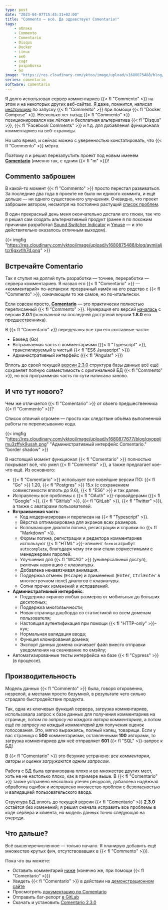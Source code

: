 ```yaml
---
type: post
date: "2023-04-07T15:45:31+02:00"
title: "Commento — всё. Да здравствует Comentario!"
tags:
    - облако
    - Commento
    - Comentario
    - Disqus
    - Docker
    - Linux
    - веб
    - софт
    - разработка
    - Go
image: "https://res.cloudinary.com/yktoo/image/upload/v1680875488/blog/aymiialjtcr6gxvtlh7d.png"
series: comentario
software: comentario
---
```


Я долго использовал сервер комментариев {{< fl "Commento" >}} на этом и на некоторых других веб-сайтах. Я даже, помнится, написал [инструкцию](0350) по запуску {{< fl "Commento" >}} при помощи {{< fl "Docker Compose" >}}. Несколько лет назад {{< fl "Commento" >}} позиционировался как лёгкая и бесплатная альтернатива {{< fl "Disqus" >}}, {{< fl "Facebook Comments" >}} и т.д. для добавления функционала комментариев на веб-страницы.

Но шло время, и сейчас можно с уверенностью констатировать, что {{< fl "Commento" >}} мёртв.

Поэтому я и решил перезапустить проект под новым именем **[Comentario](https://comentario.app/)** (именно так, с одним {{< fl "m" >}})!

<!--more-->

## Commento заброшен

В какой-то момент {{< fl "Commento" >}} просто перестал развиваться. За последние два года в проекте не было ни единого коммита, и ещё дольше — ни одного существенного улучшения. Очевидно, что проект заброшен автором, несмотря на постоянно растущий [список проблем](https://gitlab.com/commento/commento/-/issues).

В один прекрасный день меня окончательно достали его глюки, так что я решил сам создать альтернативный продукт (ранее я по похожим причинам разработал [Sound Switcher Indicator](/software/sound-switcher-indicator) и [Ymuse](/software/ymuse) — и это действительно оказалось отличным выходом).

{{< imgfig "https://res.cloudinary.com/yktoo/image/upload/v1680875488/blog/aymiialjtcr6gxvtlh7d.png" >}}

## Встречайте Comentario

Так я ступил на долгий путь разработки — точнее, переработки — сервера комментариев. Я назвал его {{< fl "Comentario" >}} — «комментарий» по-испански: прозрачный намёк на его родство с {{< fl "Commento" >}}, означающим то же самое, но по-итальянски.

Если совсем просто, **[Comentario](https://comentario.app/)** — это практически полностью переписанный {{< fl "Commento" >}}. Нумерация его версий [началась](https://gitlab.com/comentario/comentario/-/releases) с версии **2.0.1** (основанной на последней доступной версии **1.8.0** его предшественника).

В {{< fl "Comentario" >}} переделаны все три его составные части:

* Бэкенд (Go)
* Встраиваемая часть с комментариями ({{< fl "Typescript" >}}, транспилируемый в чистый {{< fl "ES6 Javascript" >}})
* Административный интерфейс ({{< fl "Angular" >}})

Вплоть до своей текущей [версии 2.3.0](https://gitlab.com/comentario/comentario/-/releases/v2.3.0) структура базы данных всё ещё сохраняет полную совместимость с оригинальной БД {{< fl "Commento" >}}, но вся программная часть по сути написана заново.

## И что тут нового?

Чем же отличается {{< fl "Comentario" >}} от своего предшественника {{< fl "Commento" >}}?

Список отличий огромен — просто как следствие объёма выполненной работы по переписыванию кода.

{{< imgfig "https://res.cloudinary.com/yktoo/image/upload/v1680877677/blog/qyoppijmu3zffyk9usah.png" "Административный интерфейс Comentario." "border shadow" >}}

В настоящий момент функционал {{< fl "Comentario" >}} полностью покрывает всё, что умел {{< fl "Commento" >}}, а также предлагает кое-что ещё. Из основного:

* {{< fl "Comentario" >}} использует все новейшие версии ПО: {{< fl "Go" >}} 1.20, {{< fl "Postgres" >}} 15.x (с сохранением совместимости вплоть до 9.6), {{< fl "ES6" >}} и так далее.
* Исправлены все проблемы с {{< fl "OAuth" >}}-провайдерами ({{< fl "Google" >}}, {{< fl "GitHub" >}}, {{< fl "GitLab" >}}, {{< fl "Twitter" >}}), а также с аватарами пользователей.
* **Встраиваемая часть**:
    * Код модернизирован и переписан на {{< fl "Typescript" >}}.
    * Вёрстка оптимизирована для экранов всех размеров.
    * Всплывающие диалоги логина, регистрации и справки по {{< fl "Markdown" >}}.
    * Формы логина, регистрации и редактора комментариев используют {{< fl "HTML" >}}-элемент `form` и атрибут `autocomplete`, благодаря чему эти они стали совместимыми с менеджерами паролей.
    * Улучшения для {{< fl "WCAG" >}} (универсальный доступ), включая навигацию с клавиатуры.
    * Добавлена ненавязчивая анимация.
    * Поддержка отмены (<kbd>Escape</kbd>) и применения (<kbd>Enter</kbd>, <kbd>Ctrl</kbd><kbd>Enter</kbd> в многострочном поле) диалогов с клавиатуры.
    * Сотни прочих изменений и исправлений.
* **Административный интерфейс**:
    * Поддержка экранов любых размеров от мобильных до больших десктопных;
    * Поддержка многоязычности;
    * Новая страница дашборда со статистикой по всем доменам пользователя;
    * Настоящая аутентификация при помощи {{< fl "HTTP-only" >}}-кук;
    * Нормальная валидация ввода;
    * Функция клонирования домена;
    * Экспорт данных домена скачивает файл вместо отправки уведомления на скачивание по емэйлу;
* Автоматизированные тесты интерфейса на базе {{< fl "Cypress" >}} (в процессе).

## Производительность

Модель данных {{< fl "Commento" >}} была, говоря откровенно, незрелой, а местами просто безумной, в результате чего сильно страдало быстродействие продукта.

Так, одна из ключевых функций сервера, загрузка комментариев, использовала запрос к базе данных для получения комментариев на странице, потом *по запросу на каждого автора комментариев*, а потом ещё *по запросу на каждый комментарий* для получения оценок голосования. Это, мягко выражаясь, полный капец, товарищи. Если у вас страница с **500** комментариями, оставленными **100** авторами, то загрузка комментариев для неё отправляет **601** {{< fl "SQL" >}}-запрос к БД!

В {{< fl "Comentario" >}} это безумие устранено: *все комментарии, авторы и оценки загружаются одним запросом*.

Работа с БД была организована плохо и во множестве других мест, хоть не не настолько плохо, как в примере выше. В {{< fl "Comentario" >}} также устранено несколько утечек ресурсов, добавлена надёжная обработка ошибок и исправлено множество проблем с безопасностью и валидацией пользовательского ввода.

Структура БД вплоть до текущей версии {{< fl "Comentario" >}} [**2.3.0**](https://gitlab.com/comentario/comentario/-/releases/v2.3.0) остаётся без изменений; я решил сначала исправить все проблемы в коде сервера и клиента, но модель данных точно следующая на очереди.

## Что дальше?

Всё вышеперечисленное — только начало. Я планирую добавить ещё множество крутых фич, отсутствовавших в {{< fl "Commento" >}}).

Пока что вы можете:

* Оставить комментарий [ниже](#blog-post-comments) (конечно же, при помощи {{< fl "Comentario" >}})
* Увидеть {{< fl "Comentario" >}} в действии на [демонстрационном сайте](https://demo.comentario.app/)
* Просмотреть [документацию по Comentario](https://docs.comentario.app/)
* Отправить баг-репорт [в GitLab](https://gitlab.com/comentario/comentario)
* Скачать и установить [Comentario 2.3.0](https://gitlab.com/comentario/comentario/-/releases/v2.3.0)
